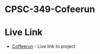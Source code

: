 # CPSC-349-Cofeerun

# Live Link 

* [Coffeerun](https://www.robinkhiv.com/349-cofferun/) - Live link to project